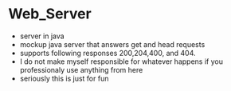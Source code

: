 # Web_Server

   * server in java
   * mockup java server that answers get and head requests
   * supports following responses 200,204,400, and 404.
   * I do not make myself responsible for whatever happens if you professionaly use anything from here
   * seriously this is just for fun

